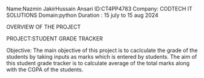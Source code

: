 Name:Nazmin JakirHussain Ansari
ID:CT4PP4783
Company: CODTECH IT SOLUTIONS 
Domain:python
Duration : 15 july to 15 aug 2024


OVERVIEW OF THE PROJECT

PROJECT:STUDENT GRADE TRACKER

Objective: The main objective of this project is to caclculate the grade of the students by taking inputs as marks which is entered by students.
The aim of this student grade tracker is to calculate average of the total marks along with the CGPA of the students.


 
